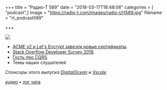 +++
title = "Радио-Т 589"
date = "2018-03-17T18:48:06"
categories = [ "podcast",]
image = "https://radio-t.com/images/radio-t/rt589.jpg"
filename = "rt_podcast589"

+++

![](https://radio-t.com/images/radio-t/rt589.jpg)

- [ACME v2 и Let's Encrypt завезли новые сертификаты](https://community.letsencrypt.org/t/acme-v2-and-wildcard-certificate-support-is-live/55579).
- [Stack Overflow Developer Survey 2018](https://insights.stackoverflow.com/survey/2018/).
- [Гость про CQRS](http://vladikk.com/2017/03/20/tackling-complexity-in-cqrs/).
- Темы наших слушателей

*Спонсоры этого выпуска [DigitalOcean](https://www.digitalocean.com) и [Vscale](http://bit.ly/radio-t_vscale)*

[аудио](http://cdn.radio-t.com/rt_podcast589.mp3) • [лог чата](http://chat.radio-t.com/logs/radio-t-589.html)
<audio src="http://cdn.radio-t.com/rt_podcast589.mp3" preload="none"></audio>